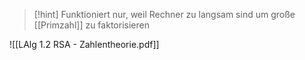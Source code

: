 > [!hint] Funktioniert nur, weil Rechner zu langsam sind um große [[Primzahl]] zu faktorisieren

![[LAlg 1.2 RSA - Zahlentheorie.pdf]]